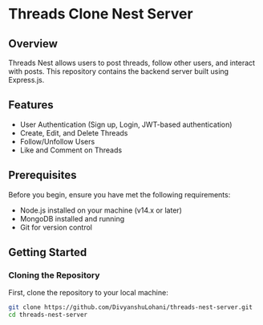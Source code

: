 # Threads Clone Nest Server

## Overview

Threads Nest allows users to post threads, follow other users, and interact with posts. This repository contains the backend server built using Express.js.

## Features

- User Authentication (Sign up, Login, JWT-based authentication)
- Create, Edit, and Delete Threads
- Follow/Unfollow Users
- Like and Comment on Threads

## Prerequisites

Before you begin, ensure you have met the following requirements:

- Node.js installed on your machine (v14.x or later)
- MongoDB installed and running
- Git for version control

## Getting Started

### Cloning the Repository

First, clone the repository to your local machine:

```bash
git clone https://github.com/DivyanshuLohani/threads-nest-server.git
cd threads-nest-server
```

